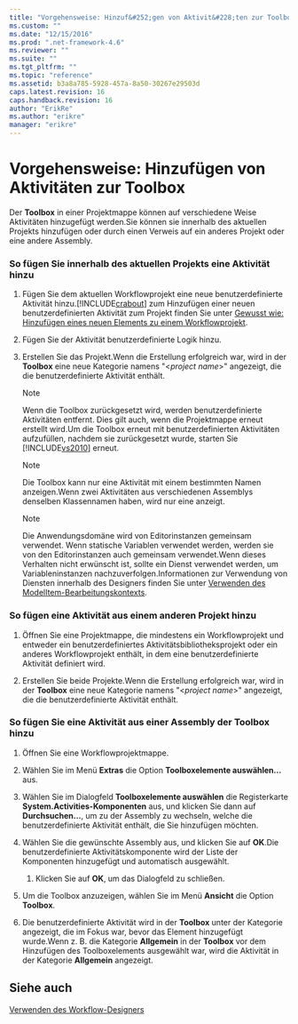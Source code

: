 ```yaml
---
title: "Vorgehensweise: Hinzuf&#252;gen von Aktivit&#228;ten zur Toolbox | Microsoft Docs"
ms.custom: ""
ms.date: "12/15/2016"
ms.prod: ".net-framework-4.6"
ms.reviewer: ""
ms.suite: ""
ms.tgt_pltfrm: ""
ms.topic: "reference"
ms.assetid: b3a8a785-5928-457a-8a50-30267e29503d
caps.latest.revision: 16
caps.handback.revision: 16
author: "ErikRe"
ms.author: "erikre"
manager: "erikre"
---
```

# Vorgehensweise: Hinzuf&#252;gen von Aktivit&#228;ten zur Toolbox
Der **Toolbox** in einer Projektmappe können auf verschiedene Weise Aktivitäten hinzugefügt werden.Sie können sie innerhalb des aktuellen Projekts hinzufügen oder durch einen Verweis auf ein anderes Projekt oder eine andere Assembly.  
  
### So fügen Sie innerhalb des aktuellen Projekts eine Aktivität hinzu  
  
1.  Fügen Sie dem aktuellen Workflowprojekt eine neue benutzerdefinierte Aktivität hinzu.[!INCLUDE[crabout](../test/includes/crabout_md.md)] zum Hinzufügen einer neuen benutzerdefinierten Aktivität zum Projekt finden Sie unter [Gewusst wie: Hinzufügen eines neuen Elements zu einem Workflowprojekt](../workflow-designer/how-to-add-a-new-item-to-a-workflow-project.md).  
  
2.  Fügen Sie der Aktivität benutzerdefinierte Logik hinzu.  
  
3.  Erstellen Sie das Projekt.Wenn die Erstellung erfolgreich war, wird in der **Toolbox** eine neue Kategorie namens "\<*project name*\>" angezeigt, die die benutzerdefinierte Aktivität enthält.  
  
    > [!NOTE]
    >  Wenn die Toolbox zurückgesetzt wird, werden benutzerdefinierte Aktivitäten entfernt. Dies gilt auch, wenn die Projektmappe erneut erstellt wird.Um die Toolbox erneut mit benutzerdefinierten Aktivitäten aufzufüllen, nachdem sie zurückgesetzt wurde, starten Sie [!INCLUDE[vs2010](../modeling/includes/vs2010_md.md)] erneut.  
  
    > [!NOTE]
    >  Die Toolbox kann nur eine Aktivität mit einem bestimmten Namen anzeigen.Wenn zwei Aktivitäten aus verschiedenen Assemblys denselben Klassennamen haben, wird nur eine anzeigt.  
  
    > [!NOTE]
    >  Die Anwendungsdomäne wird von Editorinstanzen gemeinsam verwendet. Wenn statische Variablen verwendet werden, werden sie von den Editorinstanzen auch gemeinsam verwendet.Wenn dieses Verhalten nicht erwünscht ist, sollte ein Dienst verwendet werden, um Variableninstanzen nachzuverfolgen.Informationen zur Verwendung von Diensten innerhalb des Designers finden Sie unter [Verwenden des ModelItem\-Bearbeitungskontexts](../Topic/Using%20the%20ModelItem%20Editing%20Context.md).  
  
### So fügen eine Aktivität aus einem anderen Projekt hinzu  
  
1.  Öffnen Sie eine Projektmappe, die mindestens ein Workflowprojekt und entweder ein benutzerdefiniertes Aktivitätsbibliotheksprojekt oder ein anderes Workflowprojekt enthält, in dem eine benutzerdefinierte Aktivität definiert wird.  
  
2.  Erstellen Sie beide Projekte.Wenn die Erstellung erfolgreich war, wird in der **Toolbox** eine neue Kategorie namens "\<*project name*\>" angezeigt, die die benutzerdefinierte Aktivität enthält.  
  
### So fügen Sie eine Aktivität aus einer Assembly der Toolbox hinzu  
  
1.  Öffnen Sie eine Workflowprojektmappe.  
  
2.  Wählen Sie im Menü **Extras** die Option **Toolboxelemente auswählen…** aus.  
  
3.  Wählen Sie im Dialogfeld **Toolboxelemente auswählen** die Registerkarte **System.Activities\-Komponenten** aus, und klicken Sie dann auf **Durchsuchen…**, um zu der Assembly zu wechseln, welche die benutzerdefinierte Aktivität enthält, die Sie hinzufügen möchten.  
  
4.  Wählen Sie die gewünschte Assembly aus, und klicken Sie auf **OK**.Die benutzerdefinierte Aktivitätskomponente wird der Liste der Komponenten hinzugefügt und automatisch ausgewählt.  
  
    1.  Klicken Sie auf **OK**, um das Dialogfeld zu schließen.  
  
5.  Um die Toolbox anzuzeigen, wählen Sie im Menü **Ansicht** die Option **Toolbox**.  
  
6.  Die benutzerdefinierte Aktivität wird in der **Toolbox** unter der Kategorie angezeigt, die im Fokus war, bevor das Element hinzugefügt wurde.Wenn z. B. die Kategorie **Allgemein** in der **Toolbox** vor dem Hinzufügen des Toolboxelements ausgewählt war, wird die Aktivität in der Kategorie **Allgemein** angezeigt.  
  
## Siehe auch  
 [Verwenden des Workflow\-Designers](../workflow-designer/using-the-workflow-designer.md)